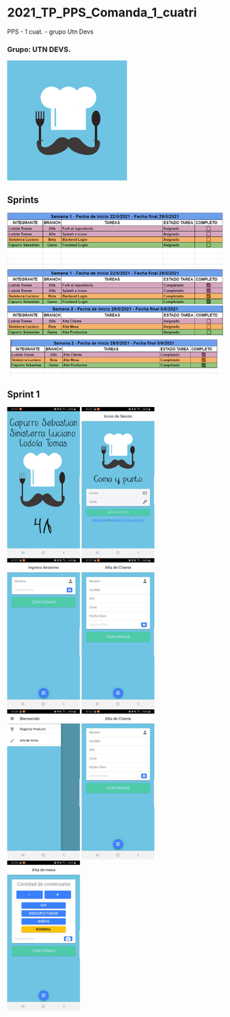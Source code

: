 # 2021_TP_PPS_Comanda_1_cuatri
PPS - 1 cuat. - grupo Utn Devs

### Grupo: UTN DEVS.

<img src="https://github.com/LodolaTomas/2021_TP_PPS_Comanda_1_cuatri/blob/main/assetsReadme/iconUnPocoMasChico.png?raw=true" height="280px">

## Sprints

<img src="https://github.com/LodolaTomas/2021_TP_PPS_Comanda_1_cuatri/blob/main/assetsReadme/sprint1.png?raw=true">

<img src="https://github.com/LodolaTomas/2021_TP_PPS_Comanda_1_cuatri/blob/main/assetsReadme/sprint2.png?raw=true">

<img src="https://github.com/LodolaTomas/2021_TP_PPS_Comanda_1_cuatri/blob/main/assetsReadme/sprint2Com.png?raw=true">


## Sprint 1

<img src="https://github.com/LodolaTomas/2021_TP_PPS_Comanda_1_cuatri/blob/main/assetsReadme/sprint1/screenSplash.jpg?raw=true" height="350px">

<img src="https://github.com/LodolaTomas/2021_TP_PPS_Comanda_1_cuatri/blob/main/assetsReadme/sprint1/screenLogin.jpg?raw=true" height="350px">

<img src="https://github.com/LodolaTomas/2021_TP_PPS_Comanda_1_cuatri/blob/main/assetsReadme/sprint1/screenAnonimo.jpg?raw=true" height="350px">

<img src="https://github.com/LodolaTomas/2021_TP_PPS_Comanda_1_cuatri/blob/main/assetsReadme/sprint1/screenAltaProducto.jpg?raw=true.jpg?raw=true" height="350px">

<img src="https://github.com/LodolaTomas/2021_TP_PPS_Comanda_1_cuatri/blob/main/assetsReadme/sprint1/screenMenuHome.jpg?raw=true" height="350px">

<img src="https://github.com/LodolaTomas/2021_TP_PPS_Comanda_1_cuatri/blob/main/assetsReadme/sprint1/screenAltaProducto.jpg?raw=true" height="350px">


<img src="https://github.com/LodolaTomas/2021_TP_PPS_Comanda_1_cuatri/blob/main/assetsReadme/sprint1/screenAltaMesa.jpg?raw=true" height="350px">



